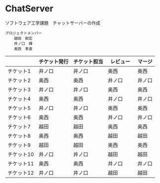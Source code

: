 # ChatServer
ソフトウェア工学課題　チャットサーバーの作成

    プロジェクトメンバー
        越田　剛宏
        井ノ口　輝
        奥西　孝直


|          | チケット発行 | チケット担当 | レビュー　| マージ |
|----------|------------|-------------|---------|--------|
| チケット1 | 井ノ口 | 井ノ口 | 奥西 | 奥西 |
| チケット2 | 奥西 | 奥西 | 井ノ口 | 井ノ口 |
| チケット3 | 井ノ口 | 井ノ口 | 奥西 | 奥西 |
| チケット4 | 奥西 | 奥西 | 井ノ口 | 井ノ口 |
| チケット5 | 井ノ口 | 井ノ口 | 奥西 | 奥西 |
| チケット6 | 奥西 | 奥西 | 井ノ口 | 井ノ口 |
| チケット7 | 越田 | 越田 | 奥西 | 奥西 |
| チケット8 | 奥西 | 奥西 | 越田 | 越田 |
| チケット9 | 越田 | 越田 | 奥西 | 奥西 |
| チケット10 | 井ノ口 | 井ノ口 | 越田 | 越田 |
| チケット11 | 奥西 | 奥西 | 井ノ口 | 井ノ口 |
| チケット12 | 井ノ口 | 井ノ口 | 越田 | 越田 |
